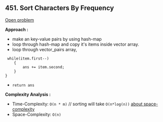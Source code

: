 ## 451. Sort Characters By Frequency
[Open problem](https://leetcode.com/problems/sort-characters-by-frequency/)

**Approach :**<br>
- make an key-value pairs by using hash-map
- loop through hash-map and copy it's items inside vector<pair> array.
- loop through vector_pairs array, 
```
 while(item.first--)
    {
        ans += item.second;
    }
}
```
- `return ans`

**Complexity Analysis :**<br>
- Time-Complexity: `O(n * m)` // sorting will take `O(n*log(n))`
[about space-complexity](https://stackoverflow.com/questions/56134826/space-complexity-of-an-array-of-pairs)
- Space-Complexity: `O(n)` 